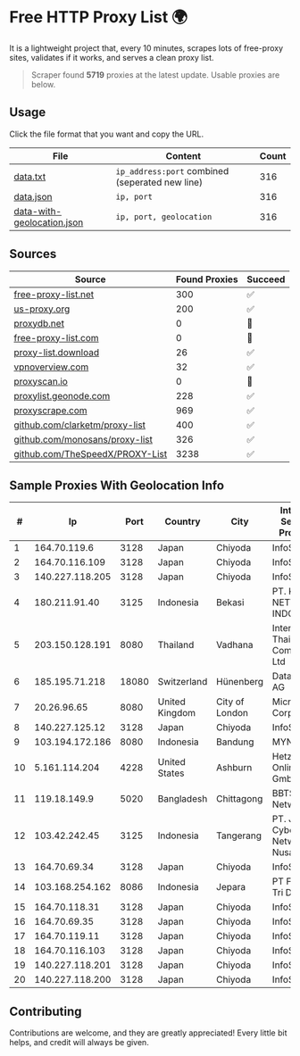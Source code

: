 
# Free HTTP Proxy List 🌍

It is a lightweight project that, every 10 minutes, scrapes lots of free-proxy sites, validates if it works, and serves a clean proxy list.


> Scraper found **5719** proxies at the latest update. Usable proxies are below.

## Usage

Click the file format that you want and copy the URL.


|File|Content|Count|
|----|-------|-----|
|[data.txt](https://raw.githubusercontent.com/themiralay/Proxy-List-World/master/data.txt)|`ip_address:port` combined (seperated new line)|316|
|[data.json](https://raw.githubusercontent.com/themiralay/Proxy-List-World/master/data.json)|`ip, port`|316|
|[data-with-geolocation.json](https://raw.githubusercontent.com/themiralay/Proxy-List-World/master/data-with-geolocation.json)|`ip, port, geolocation`|316|

## Sources

|Source|Found Proxies|Succeed|
|------|-------------|-------|
|[free-proxy-list.net](https://free-proxy-list.net)|300|✅|
|[us-proxy.org](https://www.us-proxy.org)|200|✅|
|[proxydb.net](http://proxydb.net)|0|🚫|
|[free-proxy-list.com](https://free-proxy-list.com/?page=&port=&type%5B%5D=http&type%5B%5D=https&up_time=0&search=Search)|0|🚫|
|[proxy-list.download](https://www.proxy-list.download/HTTP)|26|✅|
|[vpnoverview.com](https://vpnoverview.com/privacy/anonymous-browsing/free-proxy-servers)|32|✅|
|[proxyscan.io](https://www.proxyscan.io)|0|🚫|
|[proxylist.geonode.com](https://proxylist.geonode.com/api/proxy-list?limit=300&page=1&sort_by=lastChecked&sort_type=desc&protocols=http,https)|228|✅|
|[proxyscrape.com](https://api.proxyscrape.com/v2/?request=displayproxies&protocol=http&timeout=10000&country=all&ssl=all&anonymity=all)|969|✅|
|[github.com/clarketm/proxy-list](https://raw.githubusercontent.com/clarketm/proxy-list/master/proxy-list-raw.txt)|400|✅|
|[github.com/monosans/proxy-list](https://raw.githubusercontent.com/monosans/proxy-list/main/proxies/http.txt)|326|✅|
|[github.com/TheSpeedX/PROXY-List](https://raw.githubusercontent.com/TheSpeedX/PROXY-List/master/http.txt)|3238|✅|


## Sample Proxies With Geolocation Info

|#|Ip|Port|Country|City|Internet Service Provider|
|-|--|----|-------|----|-------------------------|
|1|164.70.119.6|3128|Japan|Chiyoda|InfoSphere|
|2|164.70.116.109|3128|Japan|Chiyoda|InfoSphere|
|3|140.227.118.205|3128|Japan|Chiyoda|InfoSphere|
|4|180.211.91.40|3125|Indonesia|Bekasi|PT. KINGS NETWORK INDONESIA|
|5|203.150.128.191|8080|Thailand|Vadhana|Internet Thailand Company Ltd|
|6|185.195.71.218|18080|Switzerland|Hünenberg|Datasource AG|
|7|20.26.96.65|8080|United Kingdom|City of London|Microsoft Corporation|
|8|140.227.125.12|3128|Japan|Chiyoda|InfoSphere|
|9|103.194.172.186|8080|Indonesia|Bandung|MYNET|
|10|5.161.114.204|4228|United States|Ashburn|Hetzner Online GmbH|
|11|119.18.149.9|5020|Bangladesh|Chittagong|BBTS Network|
|12|103.42.242.45|3125|Indonesia|Tangerang|PT. Jet Cyber Network Nusantara|
|13|164.70.69.34|3128|Japan|Chiyoda|InfoSphere|
|14|103.168.254.162|8086|Indonesia|Jepara|PT Fahasa Tri Data|
|15|164.70.118.31|3128|Japan|Chiyoda|InfoSphere|
|16|164.70.69.35|3128|Japan|Chiyoda|InfoSphere|
|17|164.70.119.11|3128|Japan|Chiyoda|InfoSphere|
|18|164.70.116.103|3128|Japan|Chiyoda|InfoSphere|
|19|140.227.118.201|3128|Japan|Chiyoda|InfoSphere|
|20|140.227.118.200|3128|Japan|Chiyoda|InfoSphere|



## Contributing

Contributions are welcome, and they are greatly appreciated! Every
little bit helps, and credit will always be given.

